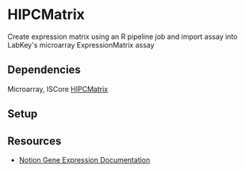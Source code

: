 # HIPCMatrix

Create expression matrix using an R pipeline job and import assay into LabKey's microarray ExpressionMatrix assay

## Dependencies 

Microarray, ISCore
[HIPCMatrix](https://github.com/RGLab/HIPCMatrix)

## Setup 

<!-- Instructions for getting module working on the server -->

## Resources
* [Notion Gene Expression Documentation](https://www.notion.so/rglab/Gene-Expression-882712d8384a46b7abe313879c3dc75b)
